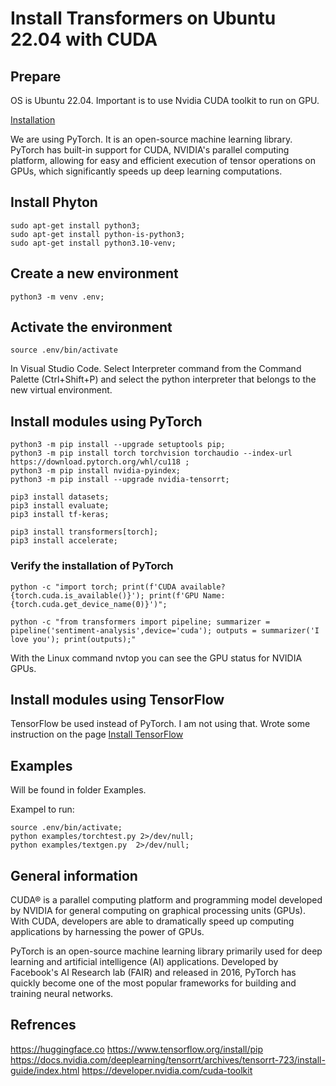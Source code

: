  # Install Transformers on Ubuntu 22.04 with CUDA

## Prepare

OS is Ubuntu 22.04. Important is to use Nvidia CUDA toolkit to run on GPU.

[Installation](doc/thinkpad.md)

We are using PyTorch. It is an open-source machine learning library. 
PyTorch has built-in support for CUDA, NVIDIA's parallel computing platform, 
allowing for easy and efficient execution of tensor operations on GPUs, 
which significantly speeds up deep learning computations.

## Install Phyton

    sudo apt-get install python3;
    sudo apt-get install python-is-python3;
    sudo apt-get install python3.10-venv;


## Create a new environment
 
    python3 -m venv .env;
 
## Activate the environment

    source .env/bin/activate

In  Visual Studio Code.  Select Interpreter command from the Command Palette (Ctrl+Shift+P) and select 
the python interpreter that belongs to the new virtual environment.   
 
## Install modules using PyTorch 

    python3 -m pip install --upgrade setuptools pip;
    python3 -m pip install torch torchvision torchaudio --index-url https://download.pytorch.org/whl/cu118 ;
    python3 -m pip install nvidia-pyindex;
    python3 -m pip install --upgrade nvidia-tensorrt;

    pip3 install datasets;
    pip3 install evaluate;
    pip3 install tf-keras;

    pip3 install transformers[torch];
    pip3 install accelerate;
 
 ### Verify the installation of PyTorch

    python -c "import torch; print(f'CUDA available? {torch.cuda.is_available()}'); print(f'GPU Name: {torch.cuda.get_device_name(0)}')";

    python -c "from transformers import pipeline; summarizer = pipeline('sentiment-analysis',device='cuda'); outputs = summarizer('I love you'); print(outputs);"  

With the Linux command nvtop you can see the GPU status for NVIDIA GPUs.

## Install modules using TensorFlow 

 TensorFlow be used instead of PyTorch. I am not using that.  Wrote some instruction on the page [Install TensorFlow](doc/tensorflow.md)

## Examples

Will be found in folder Examples.

Exampel to run:

    source .env/bin/activate;
    python examples/torchtest.py 2>/dev/null;
    python examples/textgen.py  2>/dev/null;

## General information
 
CUDA® is a parallel computing platform and programming model developed by NVIDIA for general computing on graphical processing units (GPUs). With CUDA, developers are able to dramatically speed up computing applications by harnessing the power of GPUs.

PyTorch is an open-source machine learning library primarily used for deep learning and artificial intelligence (AI) applications. Developed by Facebook's AI Research lab (FAIR) and released in 2016, PyTorch has quickly become one of the most popular frameworks for building and training neural networks. 

## Refrences
 
 https://huggingface.co
 https://www.tensorflow.org/install/pip
 https://docs.nvidia.com/deeplearning/tensorrt/archives/tensorrt-723/install-guide/index.html
 https://developer.nvidia.com/cuda-toolkit
 
